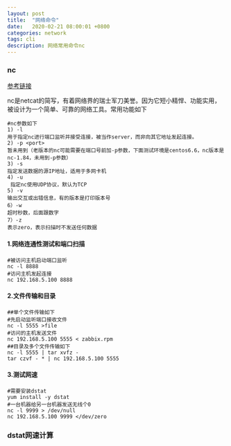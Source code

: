 ```yaml
---
layout: post
title:  "网络命令"
date:   2020-02-21 08:00:01 +0800
categories: network
tags: cli
description: 网络常用命令nc
---
```

### nc

[参考链接](https://www.cnblogs.com/xiangtingshen/p/10909077.html)

nc是netcat的简写，有着网络界的瑞士军刀美誉。因为它短小精悍、功能实用，被设计为一个简单、可靠的网络工具。常用功能如下

    #nc参数如下
    1) -l
    用于指定nc进行端口监听并接受连接，被当作server，而非向其它地址发起连接。
    2) -p <port>
    暂未用到（老版本的nc可能需要在端口号前加-p参数，下面测试环境是centos6.6，nc版本是nc-1.84，未用到-p参数）
    3) -s
    指定发送数据的源IP地址，适用于多网卡机
    4) -u
     指定nc使用UDP协议，默认为TCP
    5) -v
    输出交互或出错信息，有的版本是打印版本号
    6）-w
    超时秒数，后面跟数字
    7）-z
    表示zero，表示扫描时不发送任何数据

#### 1.网络连通性测试和端口扫描

    #被访问主机启动端口监听
    nc -l 8888
    #访问主机发起连接
    nc 192.168.5.100 8888

#### 2.文件传输和目录

    ##单个文件传输如下
    #先启动监听端口接收文件
    nc -l 5555 >file
    #访问的主机发送文件
    nc 192.168.5.100 5555 < zabbix.rpm
    ##目录及多个文件传输如下
    nc -l 5555 | tar xvfz -
    tar czvf - * | nc 192.168.5.100 5555

#### 3.测试网速

    #需要安装dstat
    yum install -y dstat
    #一台机器给另一台机器发送无线个0
    nc -l 9999 > /dev/null
    nc 192.168.5.100 9999 </dev/zero

### dstat网速计算
